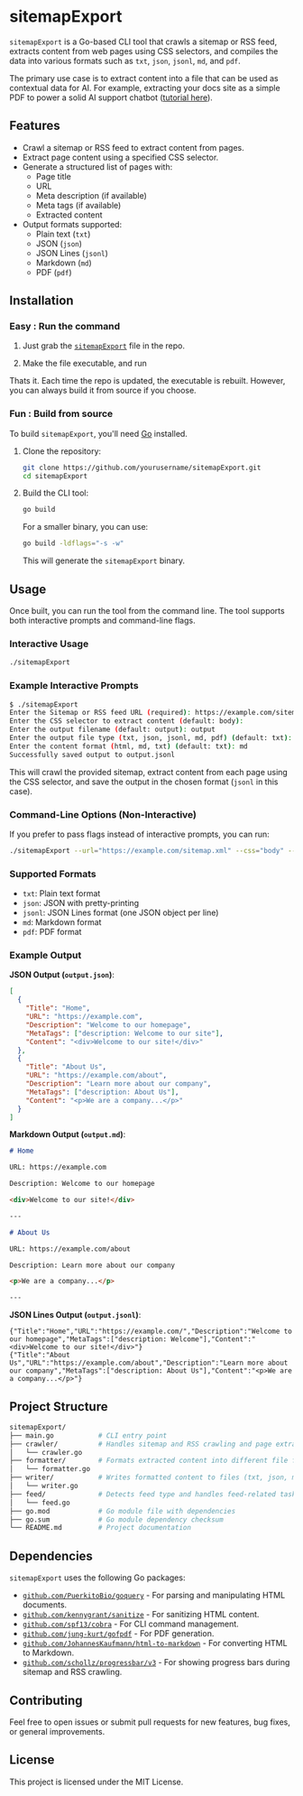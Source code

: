 # sitemapExport

`sitemapExport` is a Go-based CLI tool that crawls a sitemap or RSS feed, extracts content from web pages using CSS selectors, and compiles the data into various formats such as `txt`, `json`, `jsonl`, `md`, and `pdf`.

The primary use case is to extract content into a file that can be used as contextual data for AI. For example, extracting your docs site as a simple PDF to power a solid AI support chatbot ([tutorial here](https://community.appsmith.com/tutorial/4-easy-steps-build-ai-powered-support-bot-knows-your-docs)).

## Features

- Crawl a sitemap or RSS feed to extract content from pages.
- Extract page content using a specified CSS selector.
- Generate a structured list of pages with:
  - Page title
  - URL
  - Meta description (if available)
  - Meta tags (if available)
  - Extracted content
- Output formats supported:
  - Plain text (`txt`)
  - JSON (`json`)
  - JSON Lines (`jsonl`)
  - Markdown (`md`)
  - PDF (`pdf`)

## Installation

### Easy : Run the command
1. Just grab the [`sitemapExport`](https://github.com/rlnorthcutt/sitemapExport/releases/) file in the repo.

2. Make the file executable, and run

Thats it. Each time the repo is updated, the executable is rebuilt. However, you can always build it from source if you choose.

### Fun : Build from source
To build `sitemapExport`, you'll need [Go](https://golang.org/doc/install) installed.

1. Clone the repository:
   ```bash
   git clone https://github.com/yourusername/sitemapExport.git
   cd sitemapExport
   ```

2. Build the CLI tool:
   ```bash
   go build
   ```
   For a smaller binary, you can use:
   ```bash
   go build -ldflags="-s -w"
   ```

   This will generate the `sitemapExport` binary.

## Usage

Once built, you can run the tool from the command line. The tool supports both interactive prompts and command-line flags.

### Interactive Usage

```bash
./sitemapExport
```

### Example Interactive Prompts

```bash
$ ./sitemapExport
Enter the Sitemap or RSS feed URL (required): https://example.com/sitemap.xml
Enter the CSS selector to extract content (default: body):
Enter the output filename (default: output): output
Enter the output file type (txt, json, jsonl, md, pdf) (default: txt): jsonl
Enter the content format (html, md, txt) (default: txt): md
Successfully saved output to output.jsonl
```

This will crawl the provided sitemap, extract content from each page using the CSS selector, and save the output in the chosen format (`jsonl` in this case).

### Command-Line Options (Non-Interactive)
If you prefer to pass flags instead of interactive prompts, you can run:

```bash
./sitemapExport --url="https://example.com/sitemap.xml" --css="body" --filename="output" --type="txt" --format="txt"
```

### Supported Formats

- `txt`: Plain text format
- `json`: JSON with pretty-printing
- `jsonl`: JSON Lines format (one JSON object per line)
- `md`: Markdown format
- `pdf`: PDF format

### Example Output

**JSON Output (`output.json`)**:
```json
[
  {
    "Title": "Home",
    "URL": "https://example.com",
    "Description": "Welcome to our homepage",
    "MetaTags": ["description: Welcome to our site"],
    "Content": "<div>Welcome to our site!</div>"
  },
  {
    "Title": "About Us",
    "URL": "https://example.com/about",
    "Description": "Learn more about our company",
    "MetaTags": ["description: About Us"],
    "Content": "<p>We are a company...</p>"
  }
]
```

**Markdown Output (`output.md`)**:
```markdown
# Home

URL: https://example.com

Description: Welcome to our homepage

<div>Welcome to our site!</div>

---

# About Us

URL: https://example.com/about

Description: Learn more about our company

<p>We are a company...</p>

---
```

**JSON Lines Output (`output.jsonl`)**:
```jsonl
{"Title":"Home","URL":"https://example.com/","Description":"Welcome to our homepage","MetaTags":["description: Welcome"],"Content":"<div>Welcome to our site!</div>"}
{"Title":"About Us","URL":"https://example.com/about","Description":"Learn more about our company","MetaTags":["description: About Us"],"Content":"<p>We are a company...</p>"}
```

## Project Structure

```bash
sitemapExport/
├── main.go           # CLI entry point
├── crawler/          # Handles sitemap and RSS crawling and page extraction
│   └── crawler.go
├── formatter/        # Formats extracted content into different file formats
│   └── formatter.go
├── writer/           # Writes formatted content to files (txt, json, md, pdf)
│   └── writer.go
├── feed/             # Detects feed type and handles feed-related tasks
│   └── feed.go
├── go.mod            # Go module file with dependencies
├── go.sum            # Go module dependency checksum
└── README.md         # Project documentation
```

## Dependencies

`sitemapExport` uses the following Go packages:

- [`github.com/PuerkitoBio/goquery`](https://github.com/PuerkitoBio/goquery) - For parsing and manipulating HTML documents.
- [`github.com/kennygrant/sanitize`](https://github.com/kennygrant/sanitize) - For sanitizing HTML content.
- [`github.com/spf13/cobra`](https://github.com/spf13/cobra) - For CLI command management.
- [`github.com/jung-kurt/gofpdf`](https://github.com/jung-kurt/gofpdf) - For PDF generation.
- [`github.com/JohannesKaufmann/html-to-markdown`](https://github.com/JohannesKaufmann/html-to-markdown) - For converting HTML to Markdown.
- [`github.com/schollz/progressbar/v3`](https://github.com/schollz/progressbar) - For showing progress bars during sitemap and RSS crawling.

## Contributing

Feel free to open issues or submit pull requests for new features, bug fixes, or general improvements.

## License

This project is licensed under the MIT License.

